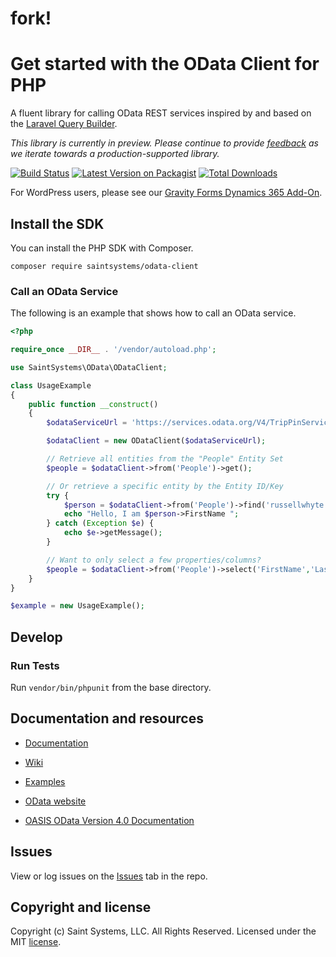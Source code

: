 # fork!

# Get started with the OData Client for PHP

A fluent library for calling OData REST services inspired by and based on the [Laravel Query Builder](https://laravel.com/docs/5.4/queries).

*This library is currently in preview. Please continue to provide [feedback](https://github.com/saintsystems/odata-client-php/issues/new) as we iterate towards a production-supported library.*

[![Build Status](https://github.com/saintsystems/odata-client-php/actions/workflows/ci.yml/badge.svg)](https://github.com/saintsystems/odata-client-php/actions/workflows/ci.yml)
[![Latest Version on Packagist](https://img.shields.io/packagist/v/saintsystems/odata-client.svg?style=flat-square)](https://packagist.org/packages/saintsystems/odata-client)
[![Total Downloads](https://img.shields.io/packagist/dt/saintsystems/odata-client.svg?style=flat-square)](https://packagist.org/packages/saintsystems/odata-client)

For WordPress users, please see our [Gravity Forms Dynamics 365 Add-On](https://www.saintsystems.com/products/gravity-forms-dynamics-crm-add-on/).

## Install the SDK
You can install the PHP SDK with Composer.
```
composer require saintsystems/odata-client
```
### Call an OData Service

The following is an example that shows how to call an OData service.

```php
<?php

require_once __DIR__ . '/vendor/autoload.php';

use SaintSystems\OData\ODataClient;

class UsageExample
{
	public function __construct()
	{
		$odataServiceUrl = 'https://services.odata.org/V4/TripPinService';

		$odataClient = new ODataClient($odataServiceUrl);

		// Retrieve all entities from the "People" Entity Set
		$people = $odataClient->from('People')->get();

		// Or retrieve a specific entity by the Entity ID/Key
		try {
			$person = $odataClient->from('People')->find('russellwhyte');
			echo "Hello, I am $person->FirstName ";
		} catch (Exception $e) {
			echo $e->getMessage();
		}

		// Want to only select a few properties/columns?
		$people = $odataClient->from('People')->select('FirstName','LastName')->get();
	}
}

$example = new UsageExample();
```

## Develop

### Run Tests

Run ```vendor/bin/phpunit``` from the base directory.


## Documentation and resources

* [Documentation](https://github.com/saintsystems/odata-client-php/wiki/Example-Calls)

* [Wiki](https://github.com/saintsystems/odata-client-php/wiki)

* [Examples](https://github.com/saintsystems/odata-client-php/wiki/Example-calls)

* [OData website](http://www.odata.org)

* [OASIS OData Version 4.0 Documentation](http://docs.oasis-open.org/odata/odata/v4.0/odata-v4.0-part1-protocol.html)

## Issues

View or log issues on the [Issues](https://github.com/saintsystems/odata-client-php/issues) tab in the repo.

## Copyright and license

Copyright (c) Saint Systems, LLC. All Rights Reserved. Licensed under the MIT [license](LICENSE).
